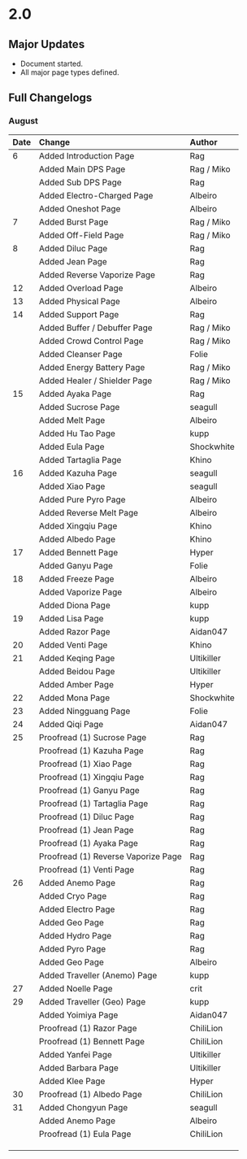 # 2.0

## Major Updates

* Document started.
* All major page types defined.

## Full Changelogs

### August

| Date | Change | Author |
| :--- | :--- | :--- |
| 6 | Added Introduction Page | Rag |
|  | Added Main DPS Page | Rag / Miko |
|  | Added Sub DPS Page | Rag |
|  | Added Electro-Charged Page | Albeiro |
|  | Added Oneshot Page | Albeiro |
| 7 | Added Burst Page | Rag / Miko |
|  | Added Off-Field Page | Rag / Miko |
| 8 | Added Diluc Page | Rag |
|  | Added Jean Page | Rag |
|  | Added Reverse Vaporize Page | Rag |
| 12 | Added Overload Page | Albeiro |
| 13 | Added Physical Page | Albeiro |
| 14 | Added Support Page | Rag |
|  | Added Buffer / Debuffer Page | Rag / Miko |
|  | Added Crowd Control Page | Rag / Miko |
|  | Added Cleanser Page | Folie |
|  | Added Energy Battery Page | Rag / Miko |
|  | Added Healer / Shielder Page | Rag / Miko |
| 15 | Added Ayaka Page | Rag |
|  | Added Sucrose Page | seagull |
|  | Added Melt Page | Albeiro |
|  | Added Hu Tao Page | kupp |
|  | Added Eula Page | Shockwhite |
|  | Added Tartaglia Page | Khino |
| 16 | Added Kazuha Page | seagull |
|  | Added Xiao Page | seagull |
|  | Added Pure Pyro Page | Albeiro |
|  | Added Reverse Melt Page | Albeiro |
|  | Added Xingqiu Page | Khino |
|  | Added Albedo Page | Khino |
| 17 | Added Bennett Page | Hyper |
|  | Added Ganyu Page | Folie |
| 18 | Added Freeze Page | Albeiro |
|  | Added Vaporize Page | Albeiro |
|  | Added Diona Page | kupp |
| 19 | Added Lisa Page | kupp |
|  | Added Razor Page | Aidan047 |
| 20 | Added Venti Page | Khino |
| 21 | Added Keqing Page | Ultikiller |
|  | Added Beidou Page | Ultikiller |
|  | Added Amber Page | Hyper |
| 22 | Added Mona Page | Shockwhite |
| 23 | Added Ningguang Page | Folie |
| 24 | Added Qiqi Page | Aidan047 |
| 25 | Proofread \(1\) Sucrose Page | Rag |
|  | Proofread \(1\) Kazuha Page | Rag |
|  | Proofread \(1\) Xiao Page | Rag |
|  | Proofread \(1\) Xingqiu Page | Rag |
|  | Proofread \(1\) Ganyu Page | Rag |
|  | Proofread \(1\) Tartaglia Page | Rag |
|  | Proofread \(1\) Diluc Page | Rag |
|  | Proofread \(1\) Jean Page | Rag |
|  | Proofread \(1\) Ayaka Page | Rag |
|  | Proofread \(1\) Reverse Vaporize Page | Rag |
|  | Proofread \(1\) Venti Page | Rag |
| 26 | Added Anemo Page | Rag |
|  | Added Cryo Page | Rag |
|  | Added Electro Page | Rag |
|  | Added Geo Page | Rag |
|  | Added Hydro Page | Rag |
|  | Added Pyro Page | Rag |
|  | Added Geo Page | Albeiro |
|  | Added Traveller \(Anemo\) Page | kupp |
| 27 | Added Noelle Page | crit |
| 29 | Added Traveller \(Geo\) Page | kupp |
|  | Added Yoimiya Page | Aidan047 |
|  | Proofread \(1\) Razor Page | ChiliLion |
|  | Proofread \(1\) Bennett Page | ChiliLion |
|  | Added Yanfei Page | Ultikiller |
|  | Added Barbara Page | Ultikiller |
|  | Added Klee Page | Hyper |
| 30 | Proofread \(1\) Albedo Page | ChiliLion |
| 31 | Added Chongyun Page | seagull |
|  | Added Anemo Page | Albeiro |
|  | Proofread \(1\) Eula Page | ChiliLion |
|  |  |  |
|  |  |  |
|  |  |  |

